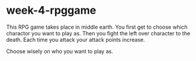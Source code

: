 # week-4-rpggame

This RPG game takes place in middle earth. You first get to choose which charactor you want to play as. Then you fight the left over character to the death. Each time you attack your attack points increase.

Choose wisely on who you want to play as.
